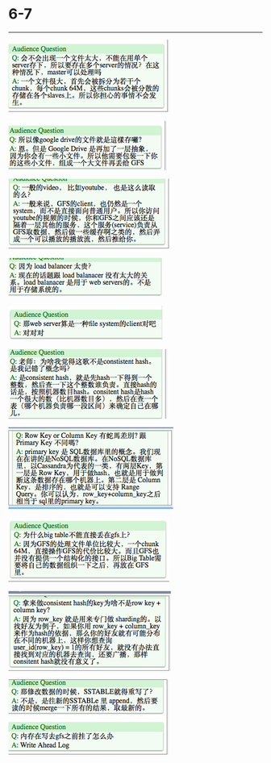 # 6-7



---

![](../media/Question-6-7-image1.png)



![](../media/Question-6-7-image2.png)



![](../media/Question-6-7-image3.png)



![](../media/Question-6-7-image4.png)



![](../media/Question-6-7-image5.png)



![](../media/Question-6-7-image6.png)



![](../media/Question-6-7-image7.png)



![](../media/Question-6-7-image8.png)



![](../media/Question-6-7-image9.png)



![](../media/Question-6-7-image10.png)












